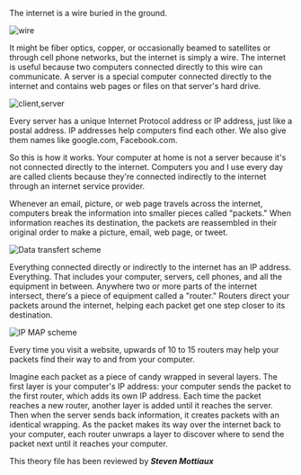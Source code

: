 The internet is a wire buried in the ground.

![wire](https://static01.nyt.com/newsgraphics/2019/02/15/undersea-cables/assets/images/spool-1254.jpg)

It might be fiber optics, copper, or occasionally beamed to satellites or through cell phone networks, but the internet is simply a wire. The internet is useful because two computers connected directly to this wire can communicate. A server is a special computer connected directly to the internet and contains web pages or files on that server's hard drive.

![client,server](https://education.launchcode.org/lchs/_images/client-server.png)

Every server has a unique Internet Protocol address or IP address, just like a postal address. IP addresses help computers find each other. We also give them names like google.com, Facebook.com.

So this is how it works. Your computer at home is not a server because it's not connected directly to the internet. Computers you and I use every day are called clients because they're connected indirectly to the internet through an internet service provider.



Whenever an email, picture, or web page travels across the internet, computers break the information into smaller pieces called "packets." When information reaches its destination, the packets are reassembled in their original order to make a picture, email, web page, or tweet.

![Data transfert scheme](https://education.launchcode.org/lchs/_images/tcp-ip.png)

Everything connected directly or indirectly to the internet has an IP address. Everything. That includes your computer, servers, cell phones, and all the equipment in between. Anywhere two or more parts of the internet intersect, there's a piece of equipment called a "router." Routers direct your packets around the internet, helping each packet get one step closer to its destination.

![IP MAP scheme](https://education.launchcode.org/lchs/_images/ip-trail.png)

Every time you visit a website, upwards of 10 to 15 routers may help your packets find their way to and from your computer.

Imagine each packet as a piece of candy wrapped in several layers. The first layer is your computer's IP address: your computer sends the packet to the first router, which adds its own IP address. Each time the packet reaches a new router, another layer is added until it reaches the server. Then when the server sends back information, it creates packets with an identical wrapping. As the packet makes its way over the internet back to your computer, each router unwraps a layer to discover where to send the packet next until it reaches your computer.

This theory file has been reviewed by ***Steven Mottiaux***
